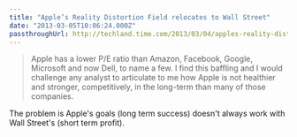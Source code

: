 ```yaml
---
title: "Apple’s Reality Distortion Field relocates to Wall Street"
date: "2013-03-05T10:06:24.000Z"
passthroughUrl: http://techland.time.com/2013/03/04/apples-reality-distortion-field-relocates-to-wall-street/
---
```


> Apple has a lower P/E ratio than Amazon, Facebook, Google, Microsoft and now Dell, to name a few. I find this baffling and I would challenge any analyst to articulate to me how Apple is not healthier and stronger, competitively, in the long-term than many of those companies.

The problem is Apple's goals (long term success) doesn't always work with Wall Street's (short term profit).